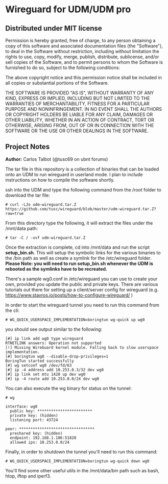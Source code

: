 # Wireguard for UDM/UDM pro

## Distributed under MIT license

Permission is hereby granted, free of charge, to any person obtaining a copy of this software and associated documentation files (the "Software"), to deal in the Software without restriction, including without limitation the rights to use, copy, modify, merge, publish, distribute, sublicense, and/or sell copies of the Software, and to permit persons to whom the Software is furnished to do so, subject to the following conditions:

The above copyright notice and this permission notice shall be included in all copies or substantial portions of the Software.

THE SOFTWARE IS PROVIDED "AS IS", WITHOUT WARRANTY OF ANY KIND, EXPRESS OR IMPLIED, INCLUDING BUT NOT LIMITED TO THE WARRANTIES OF MERCHANTABILITY, FITNESS FOR A PARTICULAR PURPOSE AND NONINFRINGEMENT. IN NO EVENT SHALL THE AUTHORS OR COPYRIGHT HOLDERS BE LIABLE FOR ANY CLAIM, DAMAGES OR OTHER LIABILITY, WHETHER IN AN ACTION OF CONTRACT, TORT OR OTHERWISE, ARISING FROM, OUT OF OR IN CONNECTION WITH THE SOFTWARE OR THE USE OR OTHER DEALINGS IN THE SOFTWARE.

## Project Notes
**Author:** Carlos Talbot (@tusc69 on ubnt forums)

The tar file in this repository is a collection of binaries that can be loaded onto an UDM to run wireguard in userland mode. I plan to include instructions on how to compile the software shortly.

ssh into the UDM and type the following command from the /root folder to download the tar file:

```
# curl -LJo udm-wireguard.tar.Z  https://github.com/tusc/wireguard/blob/master/udm-wireguard.tar.Z?raw=true
```

From this directory type the following, it will extract the files under the /mnt/data path:

```
# tar -C / -xvf udm-wireguard.tar.Z
```

Once the extraction is complete, cd into /mnt/data and run the script **setup_bin.sh**. This will setup the symbolic links for the various binaries to the /bin path as well as create a symlink for the /etc/wireguard folder.
**Please Note: you will need to run setup_bin.sh whenever the UDM is rebooted as the symlinks have to be recreated.**

There's a sample wg0.conf in /etc/wireguard you can use to create your own, provided you update the public and private keys. There are various tutorials out there for setting up a client/server config for wireguard (e.g. https://www.stavros.io/posts/how-to-configure-wireguard/ )

In order to start the wireguard tunnel you need to run this command from the cli:

```
# WG_QUICK_USERSPACE_IMPLEMENTATION=boringtun wg-quick up wg0
```

you should see output similar to the following:

```
[#] ip link add wg0 type wireguard
RTNETLINK answers: Operation not supported
[!] Missing WireGuard kernel module. Falling back to slow userspace implementation.
[#] boringtun wg0 --disable-drop-privileges=1
BoringTun started successfully
[#] wg setconf wg0 /dev/fd/63
[#] ip -4 address add 10.253.0.3/32 dev wg0
[#] ip link set mtu 1420 up dev wg0
[#] ip -4 route add 10.253.0.0/24 dev wg0
```

You can also execute the wg binary for status on the tunnel:

```
# wg

interface: wg0
  public key: ************************
  private key: (hidden)
  listening port: 43724

peer: *********************************
  preshared key: (hidden)
  endpoint: 192.168.1.106:51820
  allowed ips: 10.253.0.0/24
```

 Finally, in order to shutdown the tunnel you'll need to run this command:
 
```
# WG_QUICK_USERSPACE_IMPLEMENTATION=boringtun wg-quick down wg0
```
You'll find some other useful utils in the /mnt/data/bin path such as bash, htop, iftop and iperf3.


